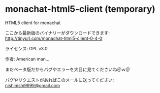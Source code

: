 # monachat-html5-client (temporary)
HTML5 client for monachat

ここから最新版のバイナリーがダウンロードできます: http://tinyurl.com/monachat-html5-client-0-4-0

ライセンス: GPL v3.0

作者: American man...

まだベータ版だからバグやエラーを大目に見てくださいね＠ｗ＠

バグやリクエストがあればこのメールに送ってください: nishinishi9999@gmail.com
